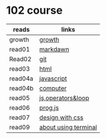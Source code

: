 # 102 course 

| reads    | links    |
| -------- | -------- |
| growth   | [growth](growthmindset)|
| read01   | [markdawn](read01)|
| Read02   | [git](Read02)|
| read03   | [html](read03)|
| read04a  | [javascript](read04a)|
| read04b  | [computer](read04b)|
| read05   | [js,operators&loop](read05)
| read06   | [prog,js](read06)
| read07   | [design with css](read07)
| read09   | [about using terminal](read09)
